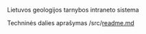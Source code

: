 Lietuvos geologijos tarnybos intraneto sistema

Techninės dalies aprašymas /src/[readme.md](https://github.com/GeologijosTarnyba/Intranet/blob/main/src/readme.md)

